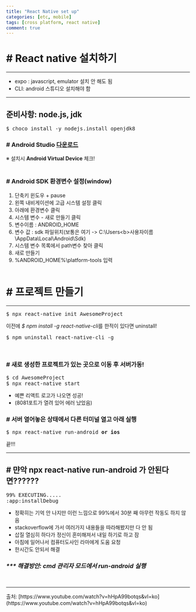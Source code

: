 ```yaml
---
title: "React Native set up"
categories: [etc, mobile]
tags: [cross platform, react native]
comment: true
---
```


# # React native 설치하기

---

- expo : javascript, emulator 설치 안 해도 됨
- CLI: android 스튜디오 설치해야 함

---

## 준비사항: node.js, jdk

<pre>
$ choco install -y nodejs.install openjdk8
</pre>

### # Android Studio [다운로드](https://developer.android.com/studio/index.html)

※ 설치시 <b>Android Virtual Device</b> 체크!
<br>
<br>

### # Android SDK 환경변수 설정(window)

1. 단축키 윈도우 + pause
2. 왼쪽 내비게이션에 고급 시스템 설정 클릭
3. 아래에 환경변수 클릭
4. 시스템 변수 - 새로 만들기 클릭
5. 변수이름 : ANDROID_HOME
6. 변수 값 : sdk 파일위치(보통은 여기 -> C:\Users\<b>사용자이름</b>\AppData\Local\Android\Sdk)
7. 시스템 변수 목록에서 path변수 찾아 클릭
8. 새로 만들기
9. %ANDROID_HOME%\platform-tools 입력
   <br>
   <br>

# # 프로젝트 만들기

---

<pre>
$ npx react-native init AwesomeProject
</pre>

이전에 <em>$ npm install -g react-native-cli</em>를 한적이 있다면 uninstall!

<pre>
$ npm uninstall react-native-cli -g 
</pre>
<br>

### # 새로 생성한 프로젝트가 있는 곳으로 이동 후 서버가동!

<pre>
$ cd AwesomeProject
$ npx react-native start
</pre>

- 예쁜 리액트 로고가 나오면 성공!
- (8081포트가 열려 있어 에러 났었음)
  <br>

### # 서버 열어놓은 상태에서 다른 터미널 열고 아래 실행

<pre>
$ npx react-native run-android <b>or ios </b>
</pre>

끝!!!
<br>

---

## # 먄악 npx react-native run-android 가 안된다면??????

<pre>
99% EXECUTING.....
:app:installDebug
</pre>

- 정확히는 기억 안 나지만 이런 느낌으로 99%에서 30분 째 아무런 작동도 하지 않음
- stackoverflow에 가서 여러가지 내용들을 따라해봤지만 다 안 됨
- 삽질 열심히 하다가 정신이 혼미해져서 내일 하기로 하고 잠
- 아침에 일어나서 컴퓨터도사인 라마에게 도움 요청
- 한시간도 안되서 해결

### <em>\*\*\* 해결방안: cmd 관리자 모드에서 run-android 실행</em>

<br>
<hr>
출처: [https://www.youtube.com/watch?v=hHpA99botqs&vl=ko](https://www.youtube.com/watch?v=hHpA99botqs&vl=ko)
